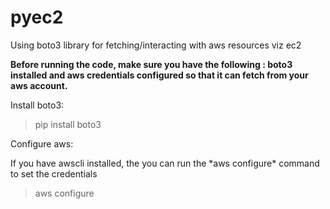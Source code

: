 # pyec2
Using boto3 library for fetching/interacting with aws resources viz ec2

**Before running the code, make sure you have the following : boto3 installed and aws credentials configured so that it can fetch from your aws account.**

Install boto3:

>pip install boto3

Configure aws:

If you have awscli installed, the you can run the \*aws configure\* command to set the credentials

>aws configure

